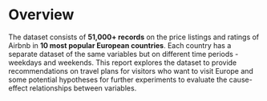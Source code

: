 # Overview

The dataset consists of **51,000+ records** on the price listings and ratings of Airbnb in **10 most popular European countries**. Each country has a separate dataset of the same variables but on different time periods - weekdays and weekends. This report explores the dataset to provide recommendations on travel plans for visitors who want to visit Europe and some potential hypotheses for further experiments to evaluate the cause-effect relationships between variables.

